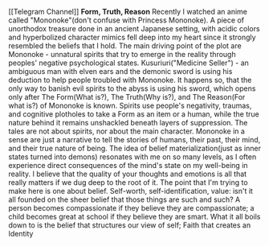[[Telegram Channel]]
**Form, Truth, Reason**
Recently I watched an anime called "Mononoke"(don't confuse with Princess Mononoke). A piece of unorthodox treasure done in an ancient Japanese setting, with acidic colors and hyperbolized character mimics fell deep into my heart since it strongly resembled the beliefs that I hold. The main driving point of the plot are Mononoke - unnatural spirits that try to emerge in the reality through peoples' negative psychological states. Kusuriuri("Medicine Seller") - an ambiguous man with elven ears and the demonic sword is using his deduction to help people troubled with Mononoke. It happens so, that the only way to banish evil spirits to the abyss is using his sword, which opens only after The Form(What is?), The Truth(Why is?), and The Reason(For what is?) of Mononoke is known.
Spirits use people's negativity, traumas, and cognitive plotholes to take a Form as an item or a human, while the true nature behind it remains unshackled beneath layers of suppression. 
The tales are not about spirits, nor about the main character. Mononoke in a sense are just a narrative to tell the stories of humans, their past, their mind, and their true nature of being.
The idea of belief materialization(just as inner states turned into demons) resonates with me on so many levels, as I often experience direct consequences of the mind's state on my well-being in reality. I believe that the quality of your thoughts and emotions is all that really matters if we dug deep to the root of it.
The point that I'm trying to make here is one about belief. Self-worth, self-identification, value: isn't it all founded on the sheer belief that those things are such and such? A person becomes compassionate if they believe they are compassionate; a child becomes great at school if they believe they are smart. What it all boils down to is the belief that structures our view of self; Faith that creates an Identity